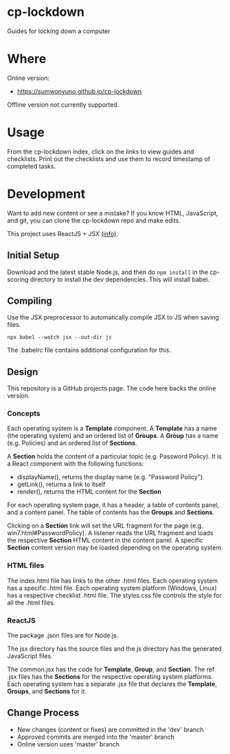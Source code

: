 cp-lockdown
===========

Guides for locking down a computer

# Where

Online version:
* https://sumwonyuno.github.io/cp-lockdown

Offline version not currently supported.
  
# Usage
From the cp-lockdown index, click on the links to view guides and
checklists. Print out the checklists and use them to record timestamp of
completed tasks.

# Development
Want to add new content or see a mistake? If you know HTML, JavaScript, and
git, you can clone the cp-lockdown repo and make edits.

This project uses ReactJS + JSX
[(info)](https://reactjs.org/docs/add-react-to-a-website.html#optional-try-react-with-jsx).

## Initial Setup
Download and the latest stable Node.js, and then do `npm install` in the
cp-scoring directory to install the dev dependencies. This will install babel.

## Compiling
Use the JSX preprocessor to automatically compile JSX to JS when saving files.

`npx babel --watch jsx --out-dir js`

The .babelrc file contains additional configuration for this.

## Design
This repository is a GitHub projects page. The code here backs the online
version.

### Concepts
Each operating system is a **Template** component. A **Template** has a name
(the operating system) and an ordered list of **Groups**. A **Group** has a
name (e.g. Policies) and an ordered list of **Sections**.

A **Section** holds the content of a particular topic (e.g. Password Policy).
It is a React component with the following functions:
- displayName(), returns the display name (e.g. "Password Policy")
- getLink(), returns a link to itself
- render(), returns the HTML content for the **Section**

For each operating system page, it has a header, a table of contents panel,
and a content panel. The table of contents has the **Groups** and **Sections**.

Clicking on a **Section** link will set the URL fragment for the page (e.g.
win7.html#PasswordPolicy). A listener reads the URL fragment and loads the
respective **Section** HTML content in the content panel. A specific
**Section** content version may be loaded depending on the operating system.

### HTML files
The index.html file has links to the other .html files. Each operating system
has a specific .html file. Each operating system platform (Windows, Linux) has
a respective checklist .html file. The styles.css file controls the style for
all the .html files.

### ReactJS
The package .json files are for Node.js.

The jsx directory has the source files and the js directory has the generated
JavaScript files.

The common.jsx has the code for **Template**, **Group**, and **Section**. The
ref .jsx files has the **Sections** for the respective operating system
platforms. Each operating system has a separate .jsx file that declares the
**Template**, **Groups**, and **Sections** for it.

## Change Process
* New changes (content or fixes) are committed in the 'dev' branch
* Approved commits are merged into the 'master' branch
* Online version uses 'master' branch
